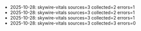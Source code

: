 - 2025-10-28: skywire-vitals sources=3 collected=2 errors=1
- 2025-10-28: skywire-vitals sources=3 collected=2 errors=1
- 2025-10-28: skywire-vitals sources=3 collected=2 errors=1
- 2025-10-28: skywire-vitals sources=3 collected=3 errors=0
